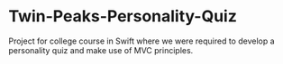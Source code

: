 # Twin-Peaks-Personality-Quiz

Project for college course in Swift where we were required to develop a personality quiz and make use of MVC principles.
